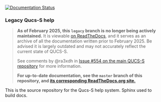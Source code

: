 [![Documentation Status](https://readthedocs.org/projects/qucs-s-help/badge/?version=legacy)](http://qucs-s-help.readthedocs.io/en/legacy/?badge=legacy)

### Legacy Qucs-S help

> **As of February 2025, this ``legacy`` branch is no longer being actively maintained.** It is viewable [on ReadTheDocs](https://qucs-s-help.readthedocs.io/en/legacy/), and it serves as an archive of all the documentation written prior to February 2025. Be advised it is largely outdated and may not accurately reflect the current state of QUCS-S.
>
> See comments by @ra3xdh in [Issue #554 on the main QUCS-S repository](https://github.com/ra3xdh/qucs_s/issues/554) for more information.
>
> **For up-to-date documentation, see the ``master`` branch of this repository, and [its corresponding ReadTheDocs.org site.](https://qucs-s-help.readthedocs.io/en/latest/)**

This is the source repository for the Qucs-S help system. Sphinx used to build docs.


